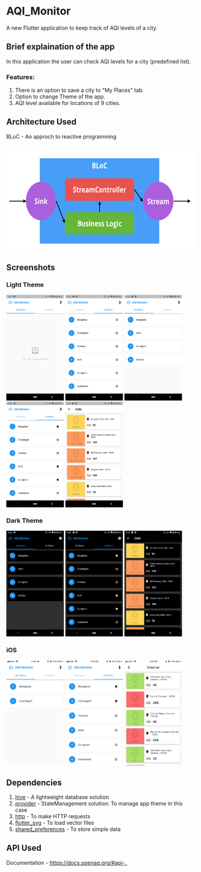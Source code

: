 # AQI_Monitor

A new Flutter application to keep track of AQI levels of a city.

## Brief explaination of the app
In this application the user can check AQI levels for a city (predefined list). 
</br> 
### Features:
1. There is an option to save a city to "My Places" tab.
2. Option to change Theme of the app.
3. AQI level available for locations of 9 cities.

## Architecture Used
BLoC - An approch to reactive programming

<img src="https://github.com/annshsingh/AQI_Monitor/blob/master/BLoC.png" alt="Screen1" width="650px" height="280px">

## Screenshots
### Light Theme
<img src="https://github.com/annshsingh/AQI_Monitor/blob/master/1.png" alt="Screen1" width="153px" height="280px"> <img src="https://github.com/annshsingh/AQI_Monitor/blob/master/2.png" alt="Screen2" width="153px" height="280px"> <img src="https://github.com/annshsingh/AQI_Monitor/blob/master/5.png" alt="Screen3" width="153px" height="280px"> <img src="https://github.com/annshsingh/AQI_Monitor/blob/master/6.png" alt="Screen4" width="153px" height="280px"> <img src="https://github.com/annshsingh/AQI_Monitor/blob/master/3.png" alt="Screen4" width="153px" height="280px"> 
### Dark Theme
<img src="https://github.com/annshsingh/AQI_Monitor/blob/master/7.png" alt="Screen5" width="153px" height="280px"> <img src="https://github.com/annshsingh/AQI_Monitor/blob/master/8.png" alt="Screen5" width="153px" height="280px"> <img src="https://github.com/annshsingh/AQI_Monitor/blob/master/4.png" alt="Screen5" width="153px" height="280px">
### iOS 
<img src="https://github.com/annshsingh/AQI_Monitor/blob/master/9.PNG" alt="Screen5" width="153px" height="280px"> <img src="https://github.com/annshsingh/AQI_Monitor/blob/master/10.PNG" alt="Screen5" width="153px" height="280px"> <img src="https://github.com/annshsingh/AQI_Monitor/blob/master/11.PNG" alt="Screen5" width="153px" height="280px">

## Dependencies

1. [hive](https://pub.dev/packages/hive) - A lightweight database solution
2. [provider](https://pub.dev/packages/provider) - StateManagement solution: To manage app theme in this case
3. [http](https://pub.dev/packages/http) - To make HTTP requests
4. [flutter_svg](https://pub.dev/packages/flutter_svg) - To load vector files
5. [shared_preferences](https://pub.dev/packages/shared_preferences) - To store simple data

## API Used
Documentation - https://docs.openaq.org/#api-_
